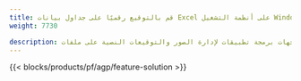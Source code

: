 ```yaml
---
title: قم بالتوقيع رقميًا على جداول بيانات Excel على أنظمة التشغيل Windows و Linux و macOS 
weight: 7730

description: تطبيق مجاني وواجهات برمجة تطبيقات لإدارة الصور والتوقيعات النصية على ملفات XLS و XLSX و ODS
---
```

{{< blocks/products/pf/agp/feature-solution >}} 

